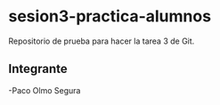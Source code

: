 # sesion3-practica-alumnos
Repositorio de prueba para hacer la tarea 3 de Git. 
## Integrante
-Paco Olmo Segura